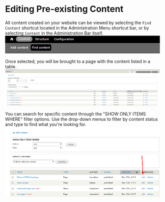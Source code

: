 # Editing Pre-existing Content

All content created on your website can be viewed by selecting the `Find Content` shortcut located in the Administration Menu shortcut bar, or by selecting `Content` in the Administration Bar itself. ![Find Content Button Highlighted](../.gitbook/assets/findcontent%20%281%29.png)

Once selected, you will be brought to a page with the content listed in a table. ![Website Content Listings](../.gitbook/assets/contentmenu%20%281%29.png)

You can search for specific content through the "SHOW ONLY ITEMS WHERE" filter options. Use the drop-down menus to filter by content status and type to find what you're looking for. ![Filter and edit content options displayed](../.gitbook/assets/filterandedit%20%281%29.png)
